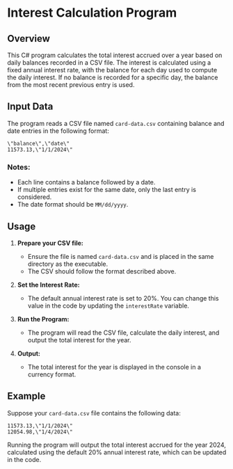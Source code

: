 # Interest Calculation Program

## Overview

This C# program calculates the total interest accrued over a year based on daily balances recorded in a CSV file. The interest is calculated using a fixed annual interest rate, with the balance for each day used to compute the daily interest. If no balance is recorded for a specific day, the balance from the most recent previous entry is used.

## Input Data

The program reads a CSV file named `card-data.csv` containing balance and date entries in the following format:

```
\"balance\",\"date\"
11573.13,\"1/1/2024\"
```

### Notes:
- Each line contains a balance followed by a date.
- If multiple entries exist for the same date, only the last entry is considered.
- The date format should be `MM/dd/yyyy`.

## Usage

1. **Prepare your CSV file:**
   - Ensure the file is named `card-data.csv` and is placed in the same directory as the executable.
   - The CSV should follow the format described above.

2. **Set the Interest Rate:**
   - The default annual interest rate is set to 20%. You can change this value in the code by updating the `interestRate` variable.

3. **Run the Program:**
   - The program will read the CSV file, calculate the daily interest, and output the total interest for the year.

4. **Output:**
   - The total interest for the year is displayed in the console in a currency format.

## Example

Suppose your `card-data.csv` file contains the following data:

```
11573.13,\"1/1/2024\"
12054.98,\"1/4/2024\"
```

Running the program will output the total interest accrued for the year 2024, calculated using the default 20% annual interest rate, which can be updated in the code.
